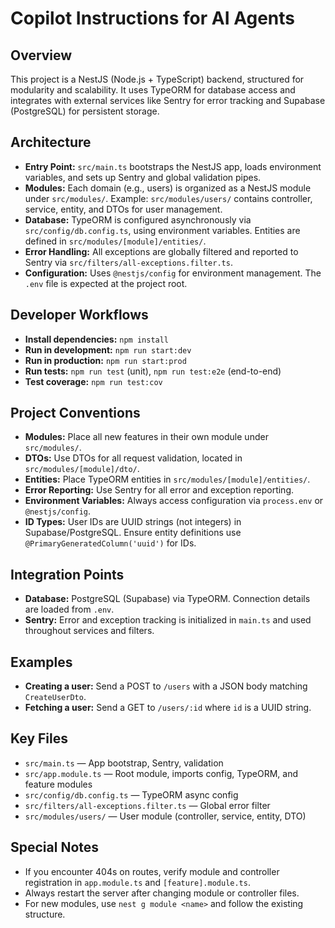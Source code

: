 # Copilot Instructions for AI Agents

## Overview
This project is a NestJS (Node.js + TypeScript) backend, structured for modularity and scalability. It uses TypeORM for database access and integrates with external services like Sentry for error tracking and Supabase (PostgreSQL) for persistent storage.

## Architecture
- **Entry Point:** `src/main.ts` bootstraps the NestJS app, loads environment variables, and sets up Sentry and global validation pipes.
- **Modules:** Each domain (e.g., users) is organized as a NestJS module under `src/modules/`. Example: `src/modules/users/` contains controller, service, entity, and DTOs for user management.
- **Database:** TypeORM is configured asynchronously via `src/config/db.config.ts`, using environment variables. Entities are defined in `src/modules/[module]/entities/`.
- **Error Handling:** All exceptions are globally filtered and reported to Sentry via `src/filters/all-exceptions.filter.ts`.
- **Configuration:** Uses `@nestjs/config` for environment management. The `.env` file is expected at the project root.

## Developer Workflows
- **Install dependencies:** `npm install`
- **Run in development:** `npm run start:dev`
- **Run in production:** `npm run start:prod`
- **Run tests:** `npm run test` (unit), `npm run test:e2e` (end-to-end)
- **Test coverage:** `npm run test:cov`

## Project Conventions
- **Modules:** Place all new features in their own module under `src/modules/`.
- **DTOs:** Use DTOs for all request validation, located in `src/modules/[module]/dto/`.
- **Entities:** Place TypeORM entities in `src/modules/[module]/entities/`.
- **Error Reporting:** Use Sentry for all error and exception reporting.
- **Environment Variables:** Always access configuration via `process.env` or `@nestjs/config`.
- **ID Types:** User IDs are UUID strings (not integers) in Supabase/PostgreSQL. Ensure entity definitions use `@PrimaryGeneratedColumn('uuid')` for IDs.

## Integration Points
- **Database:** PostgreSQL (Supabase) via TypeORM. Connection details are loaded from `.env`.
- **Sentry:** Error and exception tracking is initialized in `main.ts` and used throughout services and filters.

## Examples
- **Creating a user:** Send a POST to `/users` with a JSON body matching `CreateUserDto`.
- **Fetching a user:** Send a GET to `/users/:id` where `id` is a UUID string.

## Key Files
- `src/main.ts` — App bootstrap, Sentry, validation
- `src/app.module.ts` — Root module, imports config, TypeORM, and feature modules
- `src/config/db.config.ts` — TypeORM async config
- `src/filters/all-exceptions.filter.ts` — Global error filter
- `src/modules/users/` — User module (controller, service, entity, DTO)

## Special Notes
- If you encounter 404s on routes, verify module and controller registration in `app.module.ts` and `[feature].module.ts`.
- Always restart the server after changing module or controller files.
- For new modules, use `nest g module <name>` and follow the existing structure.
